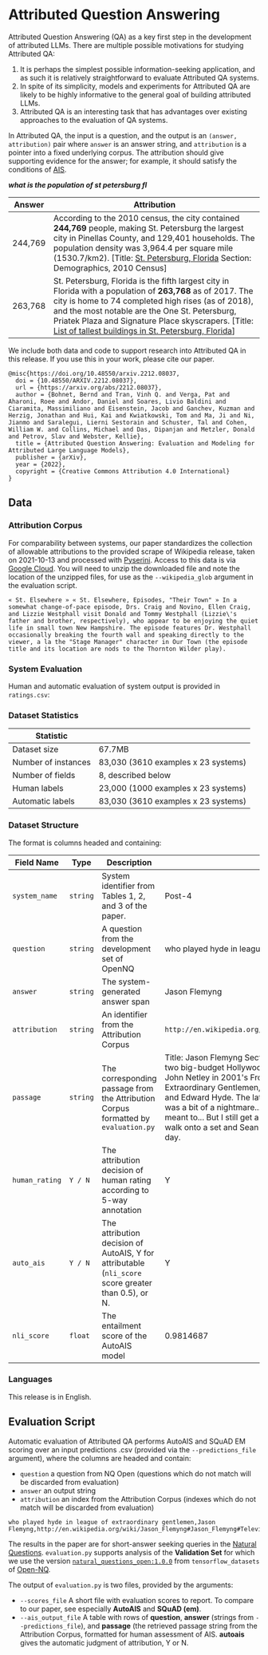 # Attributed Question Answering

Attributed Question Answering (QA) as a key first step in the development of
attributed LLMs. There are multiple possible motivations for studying Attributed
QA:

1. It is perhaps the simplest possible information-seeking application, and as
such it is relatively straightforward to evaluate Attributed QA systems.
2. In spite of its simplicity, models and experiments for Attributed QA are
likely to be highly informative to the general goal of building attributed LLMs.
3. Attributed QA is an interesting task that has advantages over existing
approaches to the evaluation of QA systems.


In Attributed QA, the input is a question, and the output is an `(answer,
attribution)`  pair where `answer` is an answer string, and `attribution` is a
pointer into a fixed underlying corpus. The attribution should give supporting
evidence for the answer; for example, it should satisfy the conditions of
[AIS](https://arxiv.org/abs/2112.12870).


***what is the population of st petersburg fl***

| Answer  | Attribution |
| ------- | ----------- |
| 244,769 | According to the 2010 census, the city contained **244,769** people, making St. Petersburg the largest city in Pinellas County, and 129,401 households. The population density was 3,964.4 per square mile (1530.7/km2). [Title: [St. Petersburg, Florida](https://en.wikipedia.org/wiki/St._Petersburg,_Florida) Section: Demographics, 2010 Census] |
| 263,768 | St. Petersburg, Florida is the fifth largest city in Florida with a population of **263,768** as of 2017. The city is home to 74 completed high rises (as of 2018), and the most notable are the One St. Petersburg, Priatek Plaza and Signature Place skyscrapers. [Title: [List of tallest buildings in St. Petersburg, Florida](https://en.wikipedia.org/wiki/List_of_tallest_buildings_in_St._Petersburg,_Florida)] |

We include both data and code to support research into Attributed QA in this
release. If you use this in your work, please cite our paper.

```
@misc{https://doi.org/10.48550/arxiv.2212.08037,
  doi = {10.48550/ARXIV.2212.08037},
  url = {https://arxiv.org/abs/2212.08037},
  author = {Bohnet, Bernd and Tran, Vinh Q. and Verga, Pat and Aharoni, Roee and Andor, Daniel and Soares, Livio Baldini and Ciaramita, Massimiliano and Eisenstein, Jacob and Ganchev, Kuzman and Herzig, Jonathan and Hui, Kai and Kwiatkowski, Tom and Ma, Ji and Ni, Jianmo and Saralegui, Lierni Sestorain and Schuster, Tal and Cohen, William W. and Collins, Michael and Das, Dipanjan and Metzler, Donald and Petrov, Slav and Webster, Kellie},
  title = {Attributed Question Answering: Evaluation and Modeling for Attributed Large Language Models},
  publisher = {arXiv},
  year = {2022},
  copyright = {Creative Commons Attribution 4.0 International}
}

```

## Data

### Attribution Corpus

For comparability between systems, our paper standardizes the collection of
allowable attributions to the provided scrape of Wikipedia release, taken on
2021-10-13 and processed with [Pyserini](https://github.com/castorini/pyserini).
Access to this data is via [Google Cloud](https://storage.googleapis.com/gresearch/attributed_language_models/wikipedia.zip).
You will need to unzip the downloaded file and note the location of the unzipped
files, for use as the `--wikipedia_glob` argument in the evaluation script.

```
« St. Elsewhere » « St. Elsewhere, Episodes, "Their Town" » In a somewhat change-of-pace episode, Drs. Craig and Novino, Ellen Craig, and Lizzie Westphall visit Donald and Tommy Westphall (Lizzie\'s father and brother, respectively), who appear to be enjoying the quiet life in small town New Hampshire. The episode features Dr. Westphall occasionally breaking the fourth wall and speaking directly to the viewer, a la the "Stage Manager" character in Our Town (the episode title and its location are nods to the Thornton Wilder play).
```

### System Evaluation

Human and automatic evaluation of system output is provided in `ratings.csv`:

### Dataset Statistics

| Statistic | |
|--------------|--------|
| Dataset size | 67.7MB |
| Number of instances | 83,030 (3610 examples x 23 systems) |
| Number of fields | 8, described below |
| Human labels | 23,000 (1000 examples x 23 systems) |
| Automatic labels | 83,030 (3610 examples x 23 systems) |

### Dataset Structure

The format is columns headed and containing:

| Field Name | Type | Description | Example |
|------------|------|-------------|---------|
| `system_name` | `string` | System identifier from Tables 1, 2, and 3 of the paper. | Post-4 |
| `question` | `string` | A question from the development set of OpenNQ | who played hyde in league of extraordinary gentlemen |
| `answer` | `string` | The system-generated answer span | Jason Flemyng |
| `attribution` | `string` | An identifier from the Attribution Corpus | `http://en.wikipedia.org/wiki/Jason_Flemyng#Jason_Flemyng#Television_and_film_work#2` |
| `passage` | `string` | The corresponding passage from the Attribution Corpus formatted by `evaluation.py` | Title: Jason Flemyng Section: Television and film work In the early 2000s he featured in two big-budget Hollywood films which were adaptations of Alan Moore comic books; as John Netley in 2001's From Hell, with Johnny Depp, and 2003's The League of Extraordinary Gentlemen, with Sean Connery, in which Flemyng played Dr. Henry Jekyll and Edward Hyde. The latter film was a disappointment, but Flemyng commented that: ""It was a bit of a nightmare... the film cost a fortune and didn't make back the money it was meant to... But I still get a huge kick out of doing films like that and From Hell. Any day you walk onto a set and Sean Connery or Johnny Depp or Brad Pitt is there has to be a good day. |
| `human_rating` | `Y / N` | The attribution decision of human rating according to 5-way annotation | Y |
| `auto_ais` | `Y / N` | The attribution decision of AutoAIS, Y for attributable (`nli_score` score greater than 0.5), or N. | Y |
| `nli_score` | `float` | The entailment score of the AutoAIS model | 0.9814687 |


### Languages

This release is in English.


## Evaluation Script

Automatic evaluation of Attributed QA performs AutoAIS and SQuAD EM scoring
over an input predictions .csv (provided via the `--predictions_file` argument),
where the columns are headed and contain:

* `question` a question from NQ Open (questions which do not match will be discarded from evaluation)
* `answer` an output string
* `attribution` an index from the Attribution Corpus (indexes which do not match will be discarded from evaluation)

```
who played hyde in league of extraordinary gentlemen,Jason Flemyng,http://en.wikipedia.org/wiki/Jason_Flemyng#Jason_Flemyng#Television_and_film_work#2
```

The results in the paper are for short-answer seeking queries in the [Natural
Questions](https://research.google/pubs/pub47761/). `evaluation.py` supports
analysis of the **Validation Set** for which we use the version [`natural_questions_open:1.0.0`](https://www.tensorflow.org/datasets/catalog/natural_questions_open) from `tensorflow_datasets` of [Open-NQ](https://aclanthology.org/P19-1612/).

The output of `evaluation.py` is two files, provided by the arguments:

* `--scores_file` A short file with evaluation scores to report. To compare to
  our paper, see especially **AutoAIS** and **SQuAD (em)**.
* `--ais_output_file` A table with rows of **question**, **answer** (strings
from `--predictions_file`), and **passage** (the retrieved passage string
 from the Attribution Corpus, formatted for human assessment of AIS. **autoais**
 gives the automatic judgment of attribution, Y or N.
